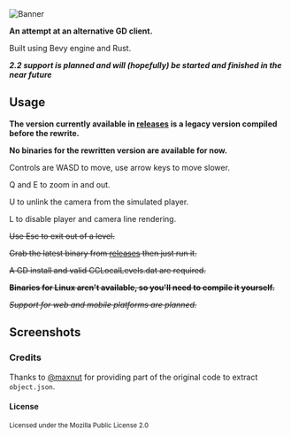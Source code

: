 <img src="https://github.com/opstic/gdclone/raw/main/assets/branding/banner.png" alt="Banner">

<br />

**An attempt at an alternative GD client.**

Built using Bevy engine and Rust.

***2.2 support is planned and will (hopefully) be started and finished in the near future***

## Usage

**The version currently available in [releases](https://github.com/opstic/gdclone/releases) is a legacy version compiled
before the rewrite.**

**No binaries for the rewritten version are available for now.**

Controls are WASD to move, use arrow keys to move slower.

Q and E to zoom in and out.

U to unlink the camera from the simulated player.

L to disable player and camera line rendering.

~~Use Esc to exit out of a level.~~

~~Grab the latest binary from [releases](https://github.com/opstic/gdclone/releases) then just run it.~~

~~A GD install and valid CCLocalLevels.dat are required.~~

~~**Binaries for Linux aren't available, so you'll need to compile it yourself.**~~

~~*Support for web and mobile platforms are planned.*~~

## Screenshots

### Credits

Thanks to [@maxnut](https://github.com/maxnut) for providing part of the original code to extract `object.json`.

#### License

<sub>
Licensed under the Mozilla Public License 2.0
</sub>